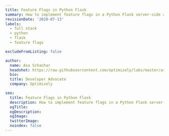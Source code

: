 ```yaml
---
title: Feature Flags in Python Flask
summary: How to implement feature flags in a Python Flask server-side application using Optimizely Rollouts.
revisionDate: '2020-07-13'
labels:
  - full stack
  - python
  - flask
  - feature flags

excludeFromListing: false

author:
  name: Asa Schachar
  headshot: https://raw.githubusercontent.com/optimizely/labs/master/assets/author-headshots/asaschachar.png
  bio:
  title: Developer Advocate
  company: Optimizely

seo:
  title: Feature Flags in Python Flask
  description: How to implement feature flags in a Python Flask server-side application using Optimizely Rollouts.
  ogTitle:
  ogDescription:
  ogImage:
  twitterImage:
  noindex: false
---
```

